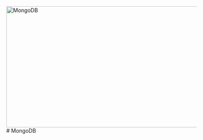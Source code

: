 <img src="https://socialify.git.ci/SANEH2015/MongoDB/image?language=1&owner=1&name=1&stargazers=1&theme=Light" alt="MongoDB" width="640" height="320" />
# MongoDB
